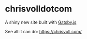 # chrisvolldotcom

A shiny new site built with [Gatsby.js](https://www.gatsbyjs.org/)

See all it can do: https://chrisvoll.com/

